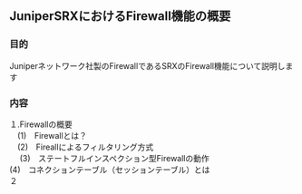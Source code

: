 ## JuniperSRXにおけるFirewall機能の概要

### 目的
Juniperネットワーク社製のFirewallであるSRXのFirewall機能について説明します
### 内容
１.Firewallの概要<br>
　(1)　Firewallとは？<br>
　(2)　Fireallによるフィルタリング方式<br>
　  (3)　ステートフルインスペクション型Firewallの動作<br>
  (4)　コネクションテーブル（セッションテーブル）とは<br>
２　　　　　　　　　　　　　　　　　　　　　　　　　　　
